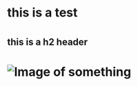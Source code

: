 # <h1> this is a test <h/> 
# <h2> this is a h2 header <h2/>

# ![Image of something](https://images.fineartamerica.com/images-medium-large/blue-zebra-art-rebecca-margraf.jpg)
